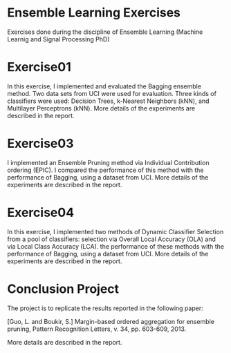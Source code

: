 # Ensemble Learning Exercises
Exercises done during the discipline of Ensemble Learning (Machine Learnig and Signal Processing PhD)

# Exercise01
In this exercise, I implemented and evaluated the Bagging ensemble method. Two data sets from UCI were used for evaluation. Three kinds of classifiers were used: Decision Trees, k-Nearest Neighbors (kNN), and Multilayer Perceptrons (kNN). More details of the experiments are described in the report.

# Exercise03
I implemented an Ensemble Pruning method via Individual Contribution ordering (EPIC). I compared the performance of this method with the performance of Bagging, using a dataset from UCI. More details of the experiments are described in the report.

# Exercise04
In this exercise, I implemented two methods of Dynamic Classifier Selection from a pool of classifiers: selection via Overall Local Accuracy (OLA) and via Local Class Accuracy (LCA). the performance of these methods with the performance of Bagging, using a dataset from UCI. More details of the experiments are described in the report.

# Conclusion Project
The project is to replicate the results reported in the following paper:

[Guo, L. and Boukir, S.] Margin-based ordered aggregation for ensemble pruning, Pattern Recognition Letters, v. 34, pp. 603-609, 2013.

More details are described in the report. 

